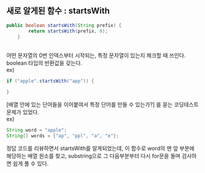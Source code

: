 ## 새로 알게된 함수 : startsWith
```java
public boolean startsWith(String prefix) {
        return startsWith(prefix, 0);
    }
```
<br>
어떤 문자열의 0번 인덱스부터 시작되는, 특정 문자열이 있는지 체크할 때 쓰인다.
boolean 타입의 반환값을 갖는다.
<br>
ex)

```java
if ("apple".startsWith("app")) {

}
```        

[배열 안에 있는 단어들을 이어붙여서 특정 단어를 만들 수 있는가?] 를 묻는 코딩테스트 문제가 있었다. <br>
ex)
```java
String word = "apple";
String[] words = {"ap", "ppl", "a", "e"};
```
정답 코드를 리뷰하면서 startsWith를 알게되었는데, 이 함수로 word의 맨 앞 부분에 해당하는 배열 원소를 찾고, substring으로 그 다음부분부터 다시 for문을 돌며 검사하면 쉽게 풀 수 있다.


